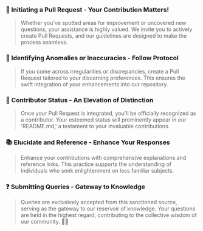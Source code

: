 ### 🚀 Initiating a Pull Request - Your Contribution Matters!

> Whether you've spotted areas for improvement or uncovered new questions, your assistance is highly valued. We invite you to actively create Pull Requests, and our guidelines are designed to make the process seamless.

### 🤔 Identifying Anomalies or Inaccuracies - Follow Protocol

> If you come across irregularities or discrepancies, create a Pull Request tailored to your discerning preferences. This ensures the swift integration of your enhancements into our repository.

### 🤝 Contributor Status - An Elevation of Distinction

> Once your Pull Request is integrated, you'll be officially recognized as a contributor. Your esteemed status will prominently appear in our 'README.md,' a testament to your invaluable contributions.

### 📚 Elucidate and Reference - Enhance Your Responses

> Enhance your contributions with comprehensive explanations and reference links. This practice supports the understanding of individuals who seek enlightenment on less familiar subjects.

### ❓ Submitting Queries - Gateway to Knowledge

> Queries are exclusively accepted from this sanctioned source, serving as the gateway to our reservoir of knowledge. Your questions are held in the highest regard, contributing to the collective wisdom of our community. 🏰💡
